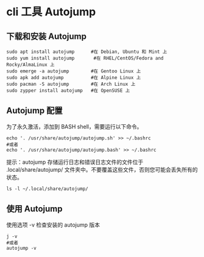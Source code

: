 # cli 工具 Autojump

## 下载和安装 Autojump

```shell
sudo apt install autojump      #在 Debian, Ubuntu 和 Mint 上
sudo yum install autojump       #在 RHEL/CentOS/Fedora and Rocky/AlmaLinux 上
sudo emerge -a autojump        #在 Gentoo Linux 上
sudo apk add autojump          #在 Alpine Linux 上
sudo pacman -S autojump        #在 Arch Linux 上
sudo zypper install autojump   #在 OpenSUSE 上
```

## Autojump 配置

为了永久激活，添加到 BASH shell，需要运行以下命令。

```shell
echo '. /usr/share/autojump/autojump.sh' >> ~/.bashrc
#或者
echo '. /usr/share/autojump/autojump.bash' >> ~/.bashrc
```

提示：autojump 存储运行日志和错误日志文件的文件位于 .local/share/autojump/ 文件夹中。不要覆盖这些文件，否则您可能会丢失所有的状态。

```shell
ls -l ~/.local/share/autojump/
```

## 使用 Autojump

使用选项 -v 检查安装的 autojump 版本

```shell
j -v
#或者
autojump -v
```
